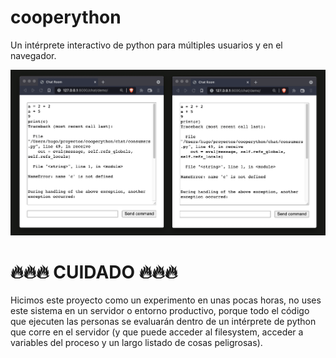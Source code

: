 # cooperython


Un intérprete interactivo de python para múltiples usuarios y en el
navegador.


![](preview.png)



# 🔥🔥🔥 CUIDADO 🔥🔥🔥

Hicimos este proyecto como un experimento en unas pocas horas, no
uses este sistema en un servidor o entorno productivo, porque todo
el código que ejecuten las personas se evaluarán dentro de un intérprete
de python que corre en el servidor (y que puede acceder al filesystem, acceder
a variables del proceso y un largo listado de cosas peligrosas).
